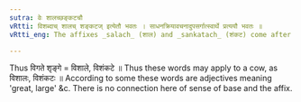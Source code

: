 ```yaml
---
sutra: वेः शालच्छङ्कटचौ
vRtti: विशब्दाच् शालच् शङ्कटज् इत्येतौ भवतः । साधनक्रियावचनादुपसर्गात्स्वार्थे प्रत्ययौ भवतः ॥
vRtti_eng: The affixes _salach_ (शाल) and _sankatach_ (शंकट) come after the preposition वि, without changing the sense.

---
```

Thus विगते शृङ्गे = विशाले, विशंकटे ॥ Thus these words may apply to a cow, as विशालः, विशंकटः ॥ According to some these words are adjectives meaning 'great, large' &c. There is no connection here of sense of base and the affix.